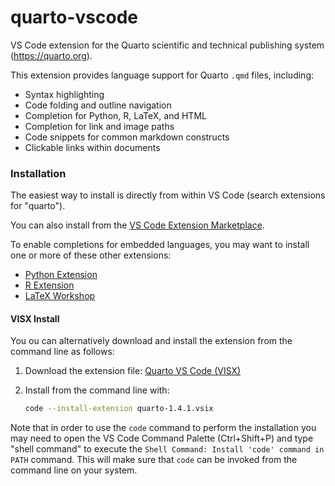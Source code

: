# quarto-vscode

VS Code extension for the Quarto scientific and technical publishing system (https://quarto.org).

This extension provides language support for Quarto `.qmd` files, including:

- Syntax highlighting
- Code folding and outline navigation
- Completion for Python, R, LaTeX, and HTML
- Completion for link and image paths
- Code snippets for common markdown constructs
- Clickable links within documents

### Installation

The easiest way to install is directly from within VS Code (search extensions for "quarto").

You can also install from the [VS Code Extension Marketplace](https://marketplace.visualstudio.com/items?itemName=quarto.quarto).

To enable completions for embedded languages, you may want to install one or more of these other extensions:

- [Python Extension](https://marketplace.visualstudio.com/items?itemName=ms-python.python)
- [R Extension](https://marketplace.visualstudio.com/items?itemName=Ikuyadeu.r)
- [LaTeX Workshop](https://marketplace.visualstudio.com/items?itemName=James-Yu.latex-workshop)

#### VISX Install

You ou can alternatively download and install the extension from the command line as follows:

1. Download the extension file: [Quarto VS Code (VISX)](https://github.com/quarto-dev/quarto-vscode/raw/main/dist/quarto-1.4.1.vsix)

2. Install from the command line with:

   ```bash
   code --install-extension quarto-1.4.1.vsix
   ```

Note that in order to use the `code` command to perform the installation you may need to open the VS Code
Command Palette (Ctrl+Shift+P) and type "shell command" to execute the `Shell Command: Install 'code' command in PATH` command.
This will make sure that `code` can be invoked from the command line on your system.
